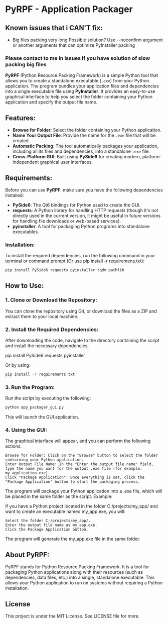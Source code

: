 # **PyRPF - Application Packager**

## Known issues that i CAN'T fix:

- Big files packing very long
  Possible solution? Use --noconfirm argument or another arguments that can optimize PyInstaller packing

### Please contact to me in issues if you have solution of slow packing big files



**PyRPF** (Python Resource Packing Framework) is a simple Python tool that allows you to create a standalone executable (`.exe`) from your Python application. The program bundles your application files and dependencies into a single executable file using **PyInstaller**. It provides an easy-to-use graphical interface to help you select the folder containing your Python application and specify the output file name.

## **Features**:
- **Browse for Folder**: Select the folder containing your Python application.
- **Name Your Output File**: Provide the name for the `.exe` file that will be created.
- **Automatic Packing**: The tool automatically packages your application, including all its files and dependencies, into a standalone `.exe` file.
- **Cross-Platform GUI**: Built using **PySide6** for creating modern, platform-independent graphical user interfaces.

## **Requirements**:
Before you can use **PyRPF**, make sure you have the following dependencies installed:

- **PySide6**: The Qt6 bindings for Python used to create the GUI.
- **requests**: A Python library for handling HTTP requests (though it's not directly used in the current version, it might be useful in future versions for handling file downloads or web-based services).
- **pyinstaller**: A tool for packaging Python programs into standalone executables.

### **Installation**:
To install the required dependencies, run the following command in your terminal or command prompt (Or use pip install -r requiremens.txt):

```bash
pip install PySide6 requests pyinstaller tqdm pathlib
```

## How to Use:

### 1. Clone or Download the Repository:

You can clone the repository using Git, or download the files as a ZIP and extract them to your local machine.

### 2. Install the Required Dependencies:

After downloading the code, navigate to the directory containing the script and install the necessary dependencies:

pip install PySide6 requests pyinstaller

Or by using:

```bash
pip install -r requirements.txt
```

### 3. Run the Program:

Run the script by executing the following:

```bash
python app_packager_gui.py
```

This will launch the GUI application.

### 4. Using the GUI:

The graphical interface will appear, and you can perform the following actions:

    Browse for Folder: Click on the "Browse" button to select the folder containing your Python application.
    Enter Output File Name: In the "Enter the output file name" field, type the name you want for the output .exe file (for example: my_application.exe).
    Click "Package Application": Once everything is set, click the "Package Application" button to start the packaging process.

The program will package your Python application into a .exe file, which will be placed in the same folder as the script.
Example:

If you have a Python project located in the folder C:/projects/my_app/ and want to create an executable named my_app.exe, you will:

    Select the folder C:/projects/my_app/.
    Enter the output file name as my_app.exe.
    Click the Package Application button.

The program will generate the my_app.exe file in the same folder.

## About PyRPF:

PyRPF stands for Python Resource Packing Framework. It is a tool for packaging Python applications along with their resources (such as dependencies, data files, etc.) into a single, standalone executable. This allows your Python application to run on systems without requiring a Python installation.

## License

This project is under the MIT License. See LICENSE file for more.
